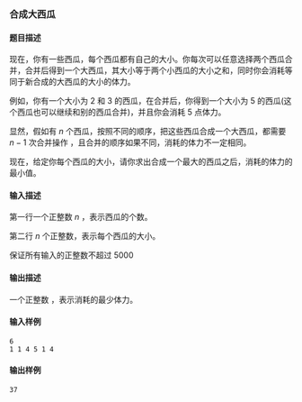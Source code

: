 ### 合成大西瓜

#### 题目描述

现在，你有一些西瓜，每个西瓜都有自己的大小。你每次可以任意选择两个西瓜合并，合并后得到一个大西瓜，其大小等于两个小西瓜的大小之和，同时你会消耗等同于新合成的大西瓜的大小的体力。

例如，你有一个大小为 $2$ 和 $3$ 的西瓜，在合并后，你得到一个大小为 $5$ 的西瓜(这个西瓜也可以继续和别的西瓜合并)，并且你会消耗 $5$ 点体力。

显然，假如有 $n$ 个西瓜，按照不同的顺序，把这些西瓜合成一个大西瓜，都需要 $n - 1$ 次合并操作 ，且合并的顺序如果不同，消耗的体力不一定相同。

现在，给定你每个西瓜的大小，请你求出合成一个最大的西瓜之后，消耗的体力的最小值。

#### 输入描述

第一行一个正整数 $n$ ，表示西瓜的个数。

第二行 $n$ 个正整数，表示每个西瓜的大小。

保证所有输入的正整数不超过 $5000$

#### 输出描述

一个正整数 ，表示消耗的最少体力。

#### 输入样例

```
6
1 1 4 5 1 4
```

#### 输出样例

```
37
```

